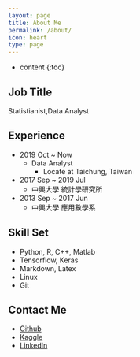 ```yaml
---
layout: page
title: About Me
permalink: /about/
icon: heart
type: page
---
```


* content
{:toc}
## **Job Title**

Statistianist,Data Analyst

## **Experience**
* 2019 Oct ~ Now
	* Data Analyst
		* Locate at Taichung, Taiwan
* 2017 Sep ~ 2019 Jul
	* 中興大學 統計學研究所
* 2013 Sep ~ 2017 Jun
	* 中興大學 應用數學系

## **Skill Set**

* Python, R, C++, Matlab
* Tensorflow, Keras
* Markdown, Latex
* Linux
* Git

## **Contact Me**

* [Github](https://github.com/q8977452)
* [Kaggle](https://kaggle.com/xinyouren1995)
* [LinkedIn](https://www.linkedin.com/in/ray-sin/)

